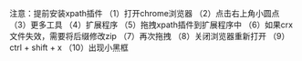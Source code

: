   

注意：提前安装xpath插件 
（1）打开chrome浏览器 
（2）点击右上角小圆点 
（3）更多工具 
（4）扩展程序 
（5）拖拽xpath插件到扩展程序中 
（6）如果crx文件失效，需要将后缀修改zip 
（7）再次拖拽 
（8）关闭浏览器重新打开 
（9）ctrl + shift + x 
（10）出现小黑框